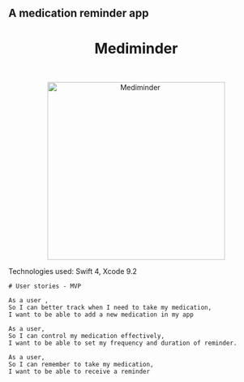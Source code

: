 ## A medication reminder app

<h1 align="center"> Mediminder </h1> <br>
<p align="center">
  <a>
    <img alt="Mediminder" title="Mediminder" src="https://github.com/serenahathi/mediminder/blob/making-readme/RoundedIcon.png" width="350">
  </a>
  <a>
  </a>
</p>


Technologies used: Swift 4, Xcode 9.2

```
# User stories - MVP

As a user ,
So I can better track when I need to take my medication,
I want to be able to add a new medication in my app

As a user,
So I can control my medication effectively,
I want to be able to set my frequency and duration of reminder.

As a user,
So I can remember to take my medication,
I want to be able to receive a reminder
```
